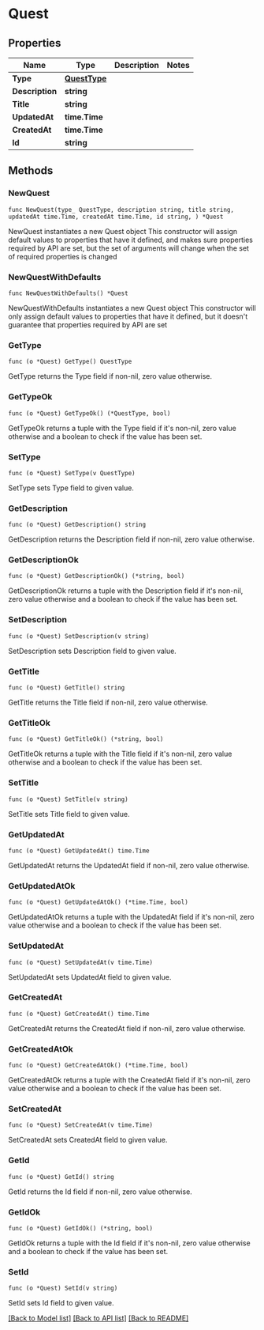 # Quest

## Properties

Name | Type | Description | Notes
------------ | ------------- | ------------- | -------------
**Type** | [**QuestType**](QuestType.md) |  | 
**Description** | **string** |  | 
**Title** | **string** |  | 
**UpdatedAt** | **time.Time** |  | 
**CreatedAt** | **time.Time** |  | 
**Id** | **string** |  | 

## Methods

### NewQuest

`func NewQuest(type_ QuestType, description string, title string, updatedAt time.Time, createdAt time.Time, id string, ) *Quest`

NewQuest instantiates a new Quest object
This constructor will assign default values to properties that have it defined,
and makes sure properties required by API are set, but the set of arguments
will change when the set of required properties is changed

### NewQuestWithDefaults

`func NewQuestWithDefaults() *Quest`

NewQuestWithDefaults instantiates a new Quest object
This constructor will only assign default values to properties that have it defined,
but it doesn't guarantee that properties required by API are set

### GetType

`func (o *Quest) GetType() QuestType`

GetType returns the Type field if non-nil, zero value otherwise.

### GetTypeOk

`func (o *Quest) GetTypeOk() (*QuestType, bool)`

GetTypeOk returns a tuple with the Type field if it's non-nil, zero value otherwise
and a boolean to check if the value has been set.

### SetType

`func (o *Quest) SetType(v QuestType)`

SetType sets Type field to given value.


### GetDescription

`func (o *Quest) GetDescription() string`

GetDescription returns the Description field if non-nil, zero value otherwise.

### GetDescriptionOk

`func (o *Quest) GetDescriptionOk() (*string, bool)`

GetDescriptionOk returns a tuple with the Description field if it's non-nil, zero value otherwise
and a boolean to check if the value has been set.

### SetDescription

`func (o *Quest) SetDescription(v string)`

SetDescription sets Description field to given value.


### GetTitle

`func (o *Quest) GetTitle() string`

GetTitle returns the Title field if non-nil, zero value otherwise.

### GetTitleOk

`func (o *Quest) GetTitleOk() (*string, bool)`

GetTitleOk returns a tuple with the Title field if it's non-nil, zero value otherwise
and a boolean to check if the value has been set.

### SetTitle

`func (o *Quest) SetTitle(v string)`

SetTitle sets Title field to given value.


### GetUpdatedAt

`func (o *Quest) GetUpdatedAt() time.Time`

GetUpdatedAt returns the UpdatedAt field if non-nil, zero value otherwise.

### GetUpdatedAtOk

`func (o *Quest) GetUpdatedAtOk() (*time.Time, bool)`

GetUpdatedAtOk returns a tuple with the UpdatedAt field if it's non-nil, zero value otherwise
and a boolean to check if the value has been set.

### SetUpdatedAt

`func (o *Quest) SetUpdatedAt(v time.Time)`

SetUpdatedAt sets UpdatedAt field to given value.


### GetCreatedAt

`func (o *Quest) GetCreatedAt() time.Time`

GetCreatedAt returns the CreatedAt field if non-nil, zero value otherwise.

### GetCreatedAtOk

`func (o *Quest) GetCreatedAtOk() (*time.Time, bool)`

GetCreatedAtOk returns a tuple with the CreatedAt field if it's non-nil, zero value otherwise
and a boolean to check if the value has been set.

### SetCreatedAt

`func (o *Quest) SetCreatedAt(v time.Time)`

SetCreatedAt sets CreatedAt field to given value.


### GetId

`func (o *Quest) GetId() string`

GetId returns the Id field if non-nil, zero value otherwise.

### GetIdOk

`func (o *Quest) GetIdOk() (*string, bool)`

GetIdOk returns a tuple with the Id field if it's non-nil, zero value otherwise
and a boolean to check if the value has been set.

### SetId

`func (o *Quest) SetId(v string)`

SetId sets Id field to given value.



[[Back to Model list]](../README.md#documentation-for-models) [[Back to API list]](../README.md#documentation-for-api-endpoints) [[Back to README]](../README.md)


